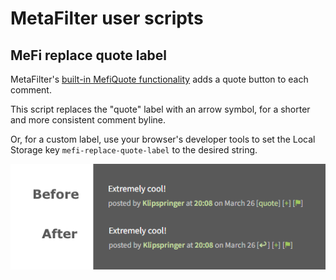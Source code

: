 # MetaFilter user scripts

## MeFi replace quote label

MetaFilter's [built-in MefiQuote functionality](https://metatalk.metafilter.com/26605/Better-MetaFiltering-through-scripting) adds a quote button to each comment.

This script replaces the "quote" label with an arrow symbol, for a shorter and more consistent comment byline.

Or, for a custom label, use your browser's developer tools to set the Local Storage key `mefi-replace-quote-label` to the desired string.

![MeFi replace quote label example](assets/mefi-replace-quote-label.png)
